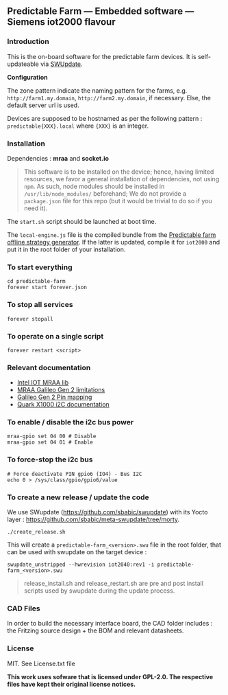 Predictable Farm — Embedded software — Siemens iot2000 flavour
---

### Introduction

This is the on-board software for the predictable farm devices.
It is self-updateable via [SWUpdate](https://github.com/sbabic/swupdate).

**Configuration**

The zone pattern indicate the naming pattern for the farms, e.g. `http://farm1.my.domain`, `http://farm2.my.domain`, if necessary. Else, the default server url is used.

Devices are supposed to be hostnamed as per the following pattern : `predictable{XXX}.local` where `{XXX}` is an integer.

### Installation

Dependencies : **mraa** and **socket.io**

> This software is to be installed on the device; hence, having limited resources, we favor a general installation of dependencies, not using `npm`.
> As such, node modules should be installed in `/usr/lib/node_modules/` beforehand; We do not provide a `package.json` file for this repo (but it would be trivial to do so if you need it).

The `start.sh`  script should be launched at boot time.

The `local-engine.js` file is the compiled bundle from the [Predictable farm offline strategy generator](http://airliquide.github.com/predictable.farm.embedded-software.offline-strategy-generator). If the latter is updated, compile it for `iot2000` and put it in the root folder of your installation.

### To start everything

    cd predictable-farm
    forever start forever.json

### To stop all services 

    forever stopall

### To operate on a single script

    forever restart <script>

### Relevant documentation

  - [Intel IOT MRAA lib](http://iotdk.intel.com/docs/master/mraa/node/classes/i2c.html#method_readWordReg)
  - [MRAA Galileo Gen 2 limitations](https://github.com/intel-iot-devkit/mraa/blob/master/docs/galileorevh.md)
  - [Galileo Gen 2 Pin mapping](https://link.springer.com/chapter/10.1007/978-1-4302-6838-3_14)
  - [Quark X1000 i2C documentation](https://github.com/slavaim/Linux-Intel-Galileo-Gen2-QuarkX1000/tree/master/BSPv1.1.0/linux_v3.8.7/work/Documentation/i2c)

### To enable / disable the i2c bus power

    mraa-gpio set 04 00 # Disable
    mraa-gpio set 04 01 # Enable

### To force-stop the i2c bus

    # Force deactivate PIN gpio6 (IO4) - Bus I2C
    echo 0 > /sys/class/gpio/gpio6/value

### To create a new release / update the code

We use SWupdate (https://github.com/sbabic/swupdate) with its Yocto layer : https://github.com/sbabic/meta-swupdate/tree/morty.

    ./create_release.sh

This will create a `predictable-farm_<version>.swu` file in the root folder, that can be used with swupdate on the target device :

    swupdate_unstripped --hwrevision iot2040:rev1 -i predictable-farm_<version>.swu

> release_install.sh and release_restart.sh are pre and post install scripts used by swupdate during the update process.

### CAD Files

In order to build the necessary interface board, the CAD folder includes : the Fritzing source design + the BOM and relevant datasheets.

### License

MIT. See License.txt file

**This work uses sofware that is licensed under GPL-2.0. The respective files have kept their original license notices.**